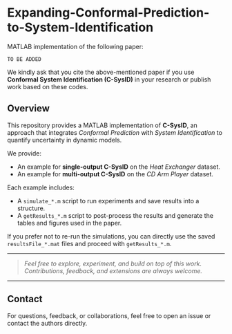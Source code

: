 # Expanding-Conformal-Prediction-to-System-Identification
MATLAB implementation of the following paper:

```text
TO BE ADDED
```

We kindly ask that you cite the above-mentioned paper if you use **Conformal System Identification (C-SysID)** in your research or publish work based on these codes.

## Overview

This repository provides a MATLAB implementation of **C-SysID**, an approach that integrates *Conformal Prediction* with *System Identification* to quantify uncertainty in dynamic models.

We provide:
- An example for **single-output C-SysID** on the *Heat Exchanger* dataset.
- An example for **multi-output C-SysID** on the *CD Arm Player* dataset.

Each example includes:
- A `simulate_*.m` script to run experiments and save results into a structure.
- A `getResults_*.m` script to post-process the results and generate the tables and figures used in the paper.

If you prefer not to re-run the simulations, you can directly use the saved `resultsFile_*.mat` files and proceed with `getResults_*.m`.

---

> *Feel free to explore, experiment, and build on top of this work. Contributions, feedback, and extensions are always welcome.*

---

## Contact

For questions, feedback, or collaborations, feel free to open an issue or contact the authors directly.
